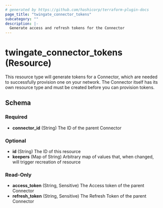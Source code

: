```yaml
---
# generated by https://github.com/hashicorp/terraform-plugin-docs
page_title: "twingate_connector_tokens"
subcategory: ""
description: |-
  Generate access and refresh tokens for the Connector
---
```


# twingate_connector_tokens (Resource)

This resource type will generate tokens for a Connector, which are needed to successfully provision one on your network. The Connector itself has its own resource type and must be created before you can provision tokens.



<!-- schema generated by tfplugindocs -->
## Schema

### Required

- **connector_id** (String) The ID of the parent Connector

### Optional

- **id** (String) The ID of this resource
- **keepers** (Map of String) Arbitrary map of values that, when changed, will trigger recreation of resource

### Read-Only

- **access_token** (String, Sensitive) The Access token of the parent Connector
- **refresh_token** (String, Sensitive) The Refresh Token of the parent Connector

